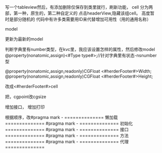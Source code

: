 写一个tableview然后，有添加删除仅保存到类里就行，刷新功能，
cell 分为两部，第一种，原生的，第二种自定义的
点击headerView,隐藏该组cell。
高度暂时是部分随机的
代码中有许多类需要用ID来代替增加可用性（用的通用名称）





model

更新为最新的model

判断字典里有number类型，在kvc里，我应该设置怎样的属性，然后修改model
@property(nonatomic,assign)<#Type type#>;//针对字典里有状态-nsnumber型





@property(nonatomic,assign,readonly)CGFloat <#herderFooter#>Width;
@property(nonatomic,assign,readonly)CGFloat  <#herderFooter#>Height;

改成<#herderFooter#>cell

把，cgpoint改cgsize

增加接口，
增加打印


根据顺序，改#pragma mark - ============== 懒加载 ==============
#pragma mark - ============== 初始化 ==============
#pragma mark - ============== 接口 ==============
#pragma mark - ============== 方法 ==============
#pragma mark - ============== 代理 ==============
